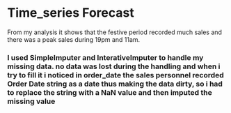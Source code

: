 # Time_series Forecast
From my analysis it shows that the festive period recorded much sales and there was a peak sales during 19pm and 11am. 
### I used SimpleImputer and InterativeImputer to handle my missing data. no data was lost during the handling and when i try to fill it i noticed in order_date the sales personnel recorded Order Date string as a date thus making the data dirty, so i had to replace the string with a NaN value and then imputed the missing value
